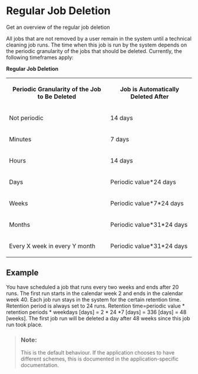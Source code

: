 <!-- loioa98358cf3085452fa79abf13bd7a86f1 -->

# Regular Job Deletion

Get an overview of the regular job deletion



All jobs that are not removed by a user remain in the system until a technical cleaning job runs. The time when this job is run by the system depends on the periodic granularity of the jobs that should be deleted. Currently, the following timeframes apply:

**Regular Job Deletion**


<table>
<tr>
<th valign="top">

Periodic Granularity of the Job to Be Deleted



</th>
<th valign="top">

Job is Automatically Deleted After



</th>
</tr>
<tr>
<td valign="top">

Not periodic



</td>
<td valign="top">

14 days



</td>
</tr>
<tr>
<td valign="top">

Minutes



</td>
<td valign="top">

7 days



</td>
</tr>
<tr>
<td valign="top">

Hours



</td>
<td valign="top">

14 days



</td>
</tr>
<tr>
<td valign="top">

Days



</td>
<td valign="top">

Periodic value\*24 days



</td>
</tr>
<tr>
<td valign="top">

Weeks



</td>
<td valign="top">

Periodic value\*7\*24 days



</td>
</tr>
<tr>
<td valign="top">

Months



</td>
<td valign="top">

Periodic value\*31\*24 days



</td>
</tr>
<tr>
<td valign="top">

Every X week in every Y month



</td>
<td valign="top">

Periodic value\*31\*24 days



</td>
</tr>
</table>



## Example

You have scheduled a job that runs every two weeks and ends after 20 runs. The first run starts in the calendar week 2 and ends in the calendar week 40. Each job run stays in the system for the certain retention time. Retention period is always set to 24 runs. Retention time=periodic value \* retention periods \* weekdays \[days\] = 2 \* 24 \*7 \[days\] = 336 \[days\] = 48 \[weeks\]. The first job run will be deleted a day after 48 weeks since this job run took place.

> ### Note:  
> This is the default behaviour. If the application chooses to have different schemes, this is documented in the application-specific documentation.

